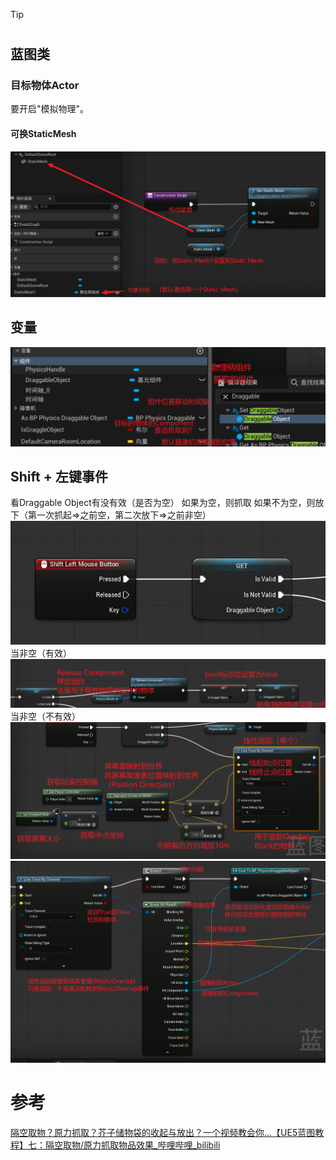 >[!tip]

# 
## 蓝图类
### 目标物体Actor
要开启"模拟物理"。
#### 可换StaticMesh

![](img/Pasted%20image%2020251007104834.png)
## 变量
![](img/Pasted%20image%2020251007110910.png)
## Shift + 左键事件
看Draggable Object有没有效（是否为空）
如果为空，则抓取
如果不为空，则放下（第一次抓起=>之前空，第二次放下=>之前非空）
![](img/Pasted%20image%2020251007110945.png)
当非空（有效）
![](img/Pasted%20image%2020251007111606.png)
当非空（不有效）
![](img/Pasted%20image%2020251007112641.png)
![](img/Pasted%20image%2020251007113122.png)

# 参考
[隔空取物？原力抓取？芥子储物袋的收起与放出？一个视频教会你…【UE5蓝图教程】七：隔空取物/原力抓取物品效果_哔哩哔哩_bilibili](https://www.bilibili.com/video/BV13EarzPEkZ/)
